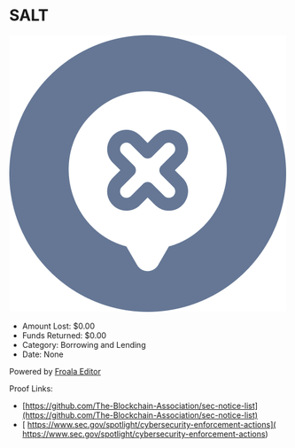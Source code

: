 # SALT
![SALT](/rektimages/SALT.png)
- Amount Lost: $0.00
- Funds Returned: $0.00
- Category: Borrowing and Lending
- Date: None

Powered by [Froala Editor](https://www.froala.com/wysiwyg-editor?pb=1 "Froala Editor")


Proof Links:
- [https://github.com/The-Blockchain-Association/sec-notice-list](https://github.com/The-Blockchain-Association/sec-notice-list)
- [  https://www.sec.gov/spotlight/cybersecurity-enforcement-actions](  https://www.sec.gov/spotlight/cybersecurity-enforcement-actions)


